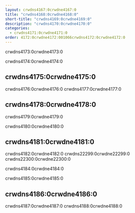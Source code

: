 ```yaml
---
layout: crwdns4167:0crwdne4167:0
title: "crwdns4168:0crwdne4168:0"
short-title: "crwdns4169:0crwdne4169:0"
description: "crwdns4170:0crwdne4170:0"
categories:
  - crwdns4171:0crwdne4171:0
order: 4172:0crwdne4172:001066crwdns4172:0crwdne4172:0
---
```

crwdns4173:0crwdne4173:0

crwdns4174:0crwdne4174:0

## crwdns4175:0crwdne4175:0

crwdns4176:0crwdne4176:0 crwdns4177:0crwdne4177:0

## crwdns4178:0crwdne4178:0

crwdns4179:0crwdne4179:0

crwdns4180:0crwdne4180:0

## crwdns4181:0crwdne4181:0

crwdns4182:0crwdne4182:0 crwdns22299:0crwdne22299:0 crwdns22300:0crwdne22300:0

crwdns4184:0crwdne4184:0

crwdns4185:0crwdne4185:0

## crwdns4186:0crwdne4186:0

crwdns4187:0crwdne4187:0 crwdns4188:0crwdne4188:0